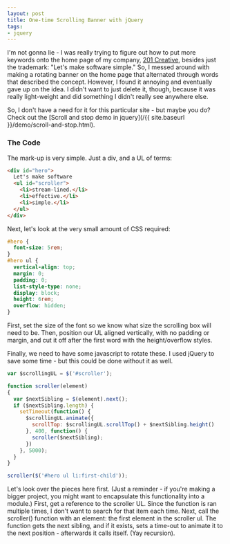 ```yaml
---
layout: post
title: One-time Scrolling Banner with jQuery
tags:
- jquery
---
```

I'm not gonna lie - I was really trying to figure out how to put more keywords onto the home page of my company, [201 Creative](http://201creative.com), besides just the trademark: "Let's make software simple."  So, I messed around with making a rotating banner on the home page that alternated through words that described the concept.  However, I found it annoying and eventually gave up on the idea.  I didn't want to just delete it, though, because it was really light-weight and did something I didn't really see anywhere else.

So, I don't have a need for it for this particular site - but maybe you do?  Check out the [Scroll and stop demo in jquery](/{{ site.baseurl }}/demo/scroll-and-stop.html).

### The Code

The mark-up is very simple.  Just a div, and a UL of terms:

```html
<div id="hero">
  Let's make software 
  <ul id="scroller">
    <li>stream-lined.</li>
    <li>effective.</li>
    <li>simple.</li>
  </ul>
</div>
```

Next, let's look at the very small amount of CSS required:
    
```css
#hero {
  font-size: 5rem;
}
#hero ul {
  vertical-align: top;
  margin: 0;
  padding: 0;
  list-style-type: none;
  display: block;
  height: 6rem;
  overflow: hidden;
}
```

First, set the size of the font so we know what size the scrolling box will need to be.  Then, position our UL aligned vertically, with no padding or margin, and cut it off after the first word with the height/overflow styles.

Finally, we need to have some javascript to rotate these.  I used jQuery to save some time - but this could be done without it as well.

```javascript
var $scrollingUL = $('#scroller');

function scroller(element)
{
  var $nextSibling = $(element).next();
  if ($nextSibling.length) {
    setTimeout(function() {
      $scrollingUL.animate({
        scrollTop: $scrollingUL.scrollTop() + $nextSibling.height()
      }, 400, function() {
        scroller($nextSibling);
      })
    }, 5000);
  }
}

scroller($('#hero ul li:first-child'));
```

Let's look over the pieces here first.  (Just a reminder - if you're making a bigger project, you might want to encapsulate this functionality into a module.)  First, get a reference to the scroller UL.  Since the function is ran multiple times, I don't want to search for that item each time.  Next, call the scroller() function with an element: the first element in the scroller ul.  The function gets the next sibling, and if it exists, sets a time-out to animate it to the next position - afterwards it calls itself. (Yay recursion). 
